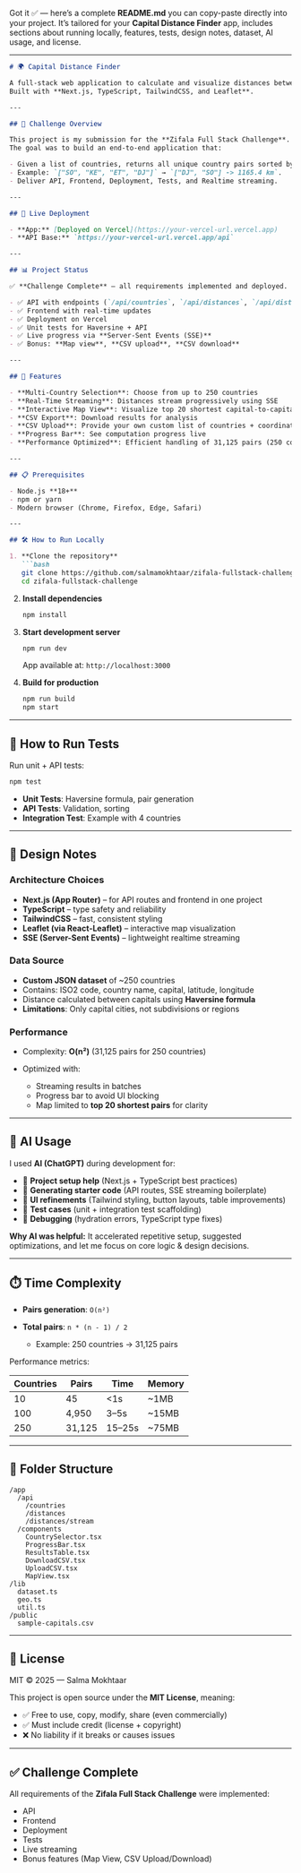 Got it ✅ — here’s a complete **README.md** you can copy-paste directly into your project.
It’s tailored for your **Capital Distance Finder** app, includes sections about running locally, features, tests, design notes, dataset, AI usage, and license.

---

````markdown
# 🌍 Capital Distance Finder

A full-stack web application to calculate and visualize distances between country capitals using the **Haversine formula**.  
Built with **Next.js, TypeScript, TailwindCSS, and Leaflet**.

---

## 🎯 Challenge Overview

This project is my submission for the **Zifala Full Stack Challenge**.  
The goal was to build an end-to-end application that:

- Given a list of countries, returns all unique country pairs sorted by shortest distance between their capitals.  
- Example: `["SO", "KE", "ET", "DJ"]` → `["DJ", "SO"] -> 1165.4 km`.  
- Deliver API, Frontend, Deployment, Tests, and Realtime streaming.

---

## 🚀 Live Deployment

- **App:** [Deployed on Vercel](https://your-vercel-url.vercel.app)  
- **API Base:** `https://your-vercel-url.vercel.app/api`

---

## 📊 Project Status

✅ **Challenge Complete** – all requirements implemented and deployed.

- ✅ API with endpoints (`/api/countries`, `/api/distances`, `/api/distances/stream`)  
- ✅ Frontend with real-time updates  
- ✅ Deployment on Vercel  
- ✅ Unit tests for Haversine + API  
- ✅ Live progress via **Server-Sent Events (SSE)**  
- ✅ Bonus: **Map view**, **CSV upload**, **CSV download**  

---

## 🚀 Features

- **Multi-Country Selection**: Choose from up to 250 countries  
- **Real-Time Streaming**: Distances stream progressively using SSE  
- **Interactive Map View**: Visualize top 20 shortest capital-to-capital distances  
- **CSV Export**: Download results for analysis  
- **CSV Upload**: Provide your own custom list of countries + coordinates  
- **Progress Bar**: See computation progress live  
- **Performance Optimized**: Efficient handling of 31,125 pairs (250 countries)

---

## 📋 Prerequisites

- Node.js **18+**  
- npm or yarn  
- Modern browser (Chrome, Firefox, Edge, Safari)

---

## 🛠️ How to Run Locally

1. **Clone the repository**
   ```bash
   git clone https://github.com/salmamokhtaar/zifala-fullstack-challenge.git
   cd zifala-fullstack-challenge
````

2. **Install dependencies**

   ```bash
   npm install
   ```

3. **Start development server**

   ```bash
   npm run dev
   ```

   App available at: `http://localhost:3000`

4. **Build for production**

   ```bash
   npm run build
   npm start
   ```

---

## 🧪 How to Run Tests

Run unit + API tests:

```bash
npm test
```

* **Unit Tests**: Haversine formula, pair generation
* **API Tests**: Validation, sorting
* **Integration Test**: Example with 4 countries

---

## 🎨 Design Notes

### Architecture Choices

* **Next.js (App Router)** – for API routes and frontend in one project
* **TypeScript** – type safety and reliability
* **TailwindCSS** – fast, consistent styling
* **Leaflet (via React-Leaflet)** – interactive map visualization
* **SSE (Server-Sent Events)** – lightweight realtime streaming

### Data Source

* **Custom JSON dataset** of \~250 countries
* Contains: ISO2 code, country name, capital, latitude, longitude
* Distance calculated between capitals using **Haversine formula**
* **Limitations**: Only capital cities, not subdivisions or regions

### Performance

* Complexity: **O(n²)** (31,125 pairs for 250 countries)
* Optimized with:

  * Streaming results in batches
  * Progress bar to avoid UI blocking
  * Map limited to **top 20 shortest pairs** for clarity

---

## 🤖 AI Usage

I used **AI (ChatGPT)** during development for:

* 🚀 **Project setup help** (Next.js + TypeScript best practices)
* 📝 **Generating starter code** (API routes, SSE streaming boilerplate)
* 🎨 **UI refinements** (Tailwind styling, button layouts, table improvements)
* 🧪 **Test cases** (unit + integration test scaffolding)
* 🐞 **Debugging** (hydration errors, TypeScript type fixes)

**Why AI was helpful:**
It accelerated repetitive setup, suggested optimizations, and let me focus on core logic & design decisions.

---

## ⏱️ Time Complexity

* **Pairs generation**: `O(n²)`
* **Total pairs**: `n * (n - 1) / 2`

  * Example: 250 countries → 31,125 pairs

Performance metrics:

| Countries | Pairs  | Time   | Memory |
| --------- | ------ | ------ | ------ |
| 10        | 45     | <1s    | \~1MB  |
| 100       | 4,950  | 3–5s   | \~15MB |
| 250       | 31,125 | 15–25s | \~75MB |

---

## 📂 Folder Structure

```
/app
  /api
    /countries
    /distances
    /distances/stream
  /components
    CountrySelector.tsx
    ProgressBar.tsx
    ResultsTable.tsx
    DownloadCSV.tsx
    UploadCSV.tsx
    MapView.tsx
/lib
  dataset.ts
  geo.ts
  util.ts
/public
  sample-capitals.csv
```

---

## 📄 License

MIT © 2025 — Salma Mokhtaar

This project is open source under the **MIT License**, meaning:

* ✅ Free to use, copy, modify, share (even commercially)
* ✅ Must include credit (license + copyright)
* ❌ No liability if it breaks or causes issues

---

## ✅ Challenge Complete

All requirements of the **Zifala Full Stack Challenge** were implemented:

* API
* Frontend
* Deployment
* Tests
* Live streaming
* Bonus features (Map View, CSV Upload/Download)

